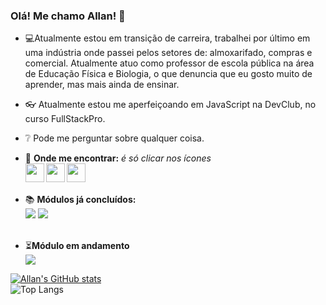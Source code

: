 ### Olá! Me chamo Allan! 👋


- :computer:Atualmente estou em transição de carreira, trabalhei por último em uma indústria onde passei pelos setores de: almoxarifado, compras e comercial. Atualmente atuo como professor de escola pública na área de Educação Física e Biologia, o que denuncia que eu gosto muito de aprender, mas mais ainda de ensinar.

- :eyeglasses: Atualmente estou me aperfeiçoando em JavaScript na DevClub, no curso FullStackPro.

- :grey_question: Pode me perguntar sobre qualquer coisa.

- :mag_right: <b>Onde me encontrar:</b> <i>é só clicar nos ícones</i><br>
  [<img align="left" width="30px" src="https://unpkg.com/ionicons@7.1.0/dist/svg/logo-instagram.svg">](https://www.instagram.com/allancbueno/)
  [<img align="left" width="30px" src="https://unpkg.com/ionicons@7.1.0/dist/svg/logo-linkedin.svg">](https://www.linkedin.com/in/allancbueno/)
  [<img align="left" width="30px" src="https://unpkg.com/ionicons@7.1.0/dist/svg/logo-whatsapp.svg">](https://api.whatsapp.com/send?phone=5515981241508)
 <br><br>
- :books: <b>Módulos já concluídos:</b><br>
                      <img src="https://img.shields.io/badge/HTML5-E34F26?style=for-the-badge&logo=html5&logoColor=white">
                      <img src="https://img.shields.io/badge/CSS3-1572B6?style=for-the-badge&logo=css3&logoColor=white"><br>
    <br>
    
- :hourglass_flowing_sand:<b>Módulo em andamento</b><br>
                        <img src="https://img.shields.io/badge/JavaScript-F7DF1E?style=for-the-badge&logo=javascript&logoColor=black">

[![Allan's GitHub stats](https://github-readme-stats.vercel.app/api?username=allancbueno)](https://github.com/anuraghazra/github-readme-stats)<br>
![Top Langs](https://github-readme-stats.vercel.app/api/top-langs/?username=allancbueno&layout=compact)
